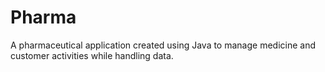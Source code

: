 # Pharma
A pharmaceutical application created using Java to manage medicine and customer activities while handling data.

